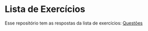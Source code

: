 # Lista de Exercícios

Esse repositório tem as respostas da lista de exercícios:
[Questões](https://wiki.python.org.br/ListaDeExercicios)